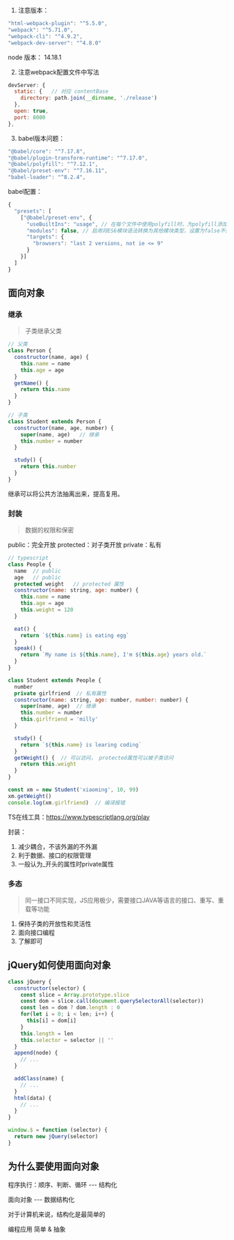 1. 注意版本：

```javascript
"html-webpack-plugin": "^5.5.0",
"webpack": "^5.71.0",
"webpack-cli": "^4.9.2",
"webpack-dev-server": "^4.8.0"
```
node 版本： 14.18.1

2. 注意webpack配置文件中写法
  
```javascript
devServer: {
  static: {   // 对应 contentBase
    directory: path.join(__dirname, './release')
  },
  open: true,
  port: 8000
},
```

3. babel版本问题：

```javascript
"@babel/core": "^7.17.8",
"@babel/plugin-transform-runtime": "^7.17.0",
"@babel/polyfill": "^7.12.1",
"@babel/preset-env": "^7.16.11",
"babel-loader": "^8.2.4",
```

babel配置：
```javascript
{
  "presets": [
    ["@babel/preset-env", {
      "useBuiltIns": "usage", // 在每个文件中使用polyfill时，为polyfill添加特定导入。利用捆绑器只加载一次相同的polyfill
      "modules": false, // 启用将ES6模块语法转换为其他模块类型，设置为false不会转换模块
      "targets": {
        "browsers": "last 2 versions, not ie <= 9"
      }
    }]
  ]
}
```

## 面向对象

### 继承
> 子类继承父类

```javascript
// 父类
class Person {
  constructor(name, age) {
    this.name = name
    this.age = age
  }
  getName() {
    return this.name
  }
}

// 子类
class Student extends Person {
  constructor(name, age, number) {
    super(name, age)   // 继承
    this.number = number
  }

  study() {
    return this.number
  }
}
```

继承可以将公共方法抽离出来，提高复用。

### 封装
> 数据的权限和保密

public：完全开放
protected：对子类开放
private：私有

```javascript
// typescript
class People {
  name  // public
  age   // public
  protected weight   // protected 属性
  constructor(name: string, age: number) {
    this.name = name
    this.age = age
    this.weight = 120
  }

  eat() {
    return `${this.name} is eating egg`
  }
  speak() {
    return `My name is ${this.name}, I'm ${this.age} years old.`
  }
}

class Student extends People {
  number
  private girlfriend  // 私有属性
  constructor(name: string, age: number, number: number) {
    super(name, age)  // 继承
    this.number = number
    this.girlfriend = 'milly'
  }

  study() {
    return `${this.name} is learing coding`
  }
  getWeight() {  // 可以访问， protected属性可以被子类访问
    return this.weight 
  }
}

const xm = new Student('xiaoming', 10, 99)
xm.getWeight()
console.log(xm.girlfriend)  // 编译报错
```
TS在线工具：https://www.typescriptlang.org/play

封装：
  1. 减少耦合，不该外漏的不外漏
  2. 利于数据、接口的权限管理
  3. 一般认为_开头的属性时private属性
### 多态
> 同一接口不同实现，JS应用极少，需要接口JAVA等语言的接口、重写、重载等功能

1. 保持子类的开放性和灵活性
2. 面向接口编程
3. 了解即可

## jQuery如何使用面向对象

```javascript
class jQuery {
  constructor(selector) {
    const slice = Array.prototype.slice
    const dom = slice.call(document.querySelectorAll(selector))
    const len = dom ? dom.length : 0
    for(let i = 0; i < len; i++) {
      this[i] = dom[i]
    }
    this.length = len
    this.selector = selector || ''
  }
  append(node) {
    // ...
  }

  addClass(name) {
    // ...
  }
  html(data) {
    // ...
  }
}

window.$ = function (selector) {
  return new jQuery(selector)
}
```

## 为什么要使用面向对象

程序执行：顺序、判断、循环 --- 结构化

面向对象 --- 数据结构化

对于计算机来说，结构化是最简单的

编程应用 简单 & 抽象



